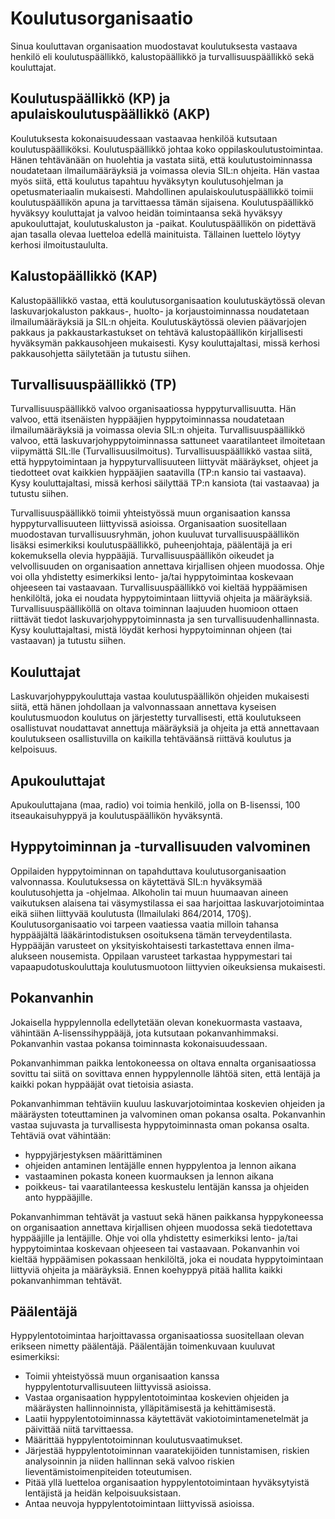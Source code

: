 # Koulutusorganisaatio

Sinua kouluttavan organisaation muodostavat koulutuksesta vastaava henkilö eli koulutuspäällikkö, kalustopäällikkö ja turvallisuuspäällikkö sekä kouluttajat. 

## Koulutuspäällikkö (KP) ja apulaiskoulutuspäällikkö (AKP)

Koulutuksesta kokonaisuudessaan vastaavaa henkilöä kutsutaan koulutuspäälliköksi. Koulutuspäällikkö johtaa koko oppilaskoulutustoimintaa. Hänen tehtävänään on huolehtia ja vastata siitä, että koulutustoiminnassa noudatetaan ilmailumääräyksiä ja voimassa olevia SIL:n ohjeita. Hän vastaa myös siitä, että koulutus tapahtuu hyväksytyn koulutusohjelman ja opetusmateriaalin mukaisesti. Mahdollinen apulaiskoulutuspäällikkö toimii koulutuspäällikön apuna ja tarvittaessa tämän sijaisena. Koulutuspäällikkö hyväksyy kouluttajat ja valvoo heidän toimintaansa sekä hyväksyy apukouluttajat, koulutuskaluston ja -paikat. Koulutuspäällikön on pidettävä ajan tasalla olevaa luetteloa edellä mainituista. Tällainen luettelo löytyy kerhosi ilmoitustaululta.

## Kalustopäällikkö (KAP)

Kalustopäällikkö vastaa, että koulutusorganisaation koulutuskäytössä olevan laskuvarjokaluston pakkaus-, huolto- ja korjaustoiminnassa noudatetaan ilmailumääräyksiä ja SIL:n ohjeita. Koulutuskäytössä olevien päävarjojen pakkaus ja pakkaustarkastukset on tehtävä kalustopäällikön kirjallisesti hyväksymän pakkausohjeen mukaisesti. Kysy kouluttajaltasi, missä kerhosi pakkausohjetta säilytetään ja tutustu siihen.

## Turvallisuuspäällikkö (TP)

Turvallisuuspäällikkö valvoo organisaatiossa hyppyturvallisuutta. Hän valvoo, että itsenäisten hyppääjien hyppytoiminnassa noudatetaan ilmailumääräyksiä ja voimassa olevia SIL:n ohjeita. Turvallisuuspäällikkö valvoo, että laskuvarjohyppytoiminnassa sattuneet vaaratilanteet ilmoitetaan viipymättä SIL:lle (Turvallisuusilmoitus). Turvallisuuspäällikkö vastaa siitä, että hyppytoimintaan ja hyppyturvallisuuteen liittyvät määräykset, ohjeet ja tiedotteet ovat kaikkien hyppääjien saatavilla (TP:n kansio tai vastaava). Kysy kouluttajaltasi, missä kerhosi säilyttää TP:n kansiota (tai vastaavaa) ja tutustu siihen.

Turvallisuuspäällikkö toimii yhteistyössä muun organisaation kanssa hyppyturvallisuuteen liittyvissä asioissa. Organisaation suositellaan muodostavan turvallisuusryhmän, johon kuuluvat turvallisuuspäällikön lisäksi esimerkiksi koulutuspäällikkö, puheenjohtaja, päälentäjä ja eri kokemuksella olevia hyppääjiä. Turvallisuuspäällikön oikeudet ja velvollisuuden on organisaation annettava kirjallisen ohjeen muodossa. Ohje voi olla yhdistetty esimerkiksi lento- ja/tai hyppytoimintaa koskevaan ohjeeseen tai vastaavaan. Turvallisuuspäällikkö voi kieltää hyppäämisen henkilöltä, joka ei noudata hyppytoimintaan liittyviä ohjeita ja määräyksiä. Turvallisuuspäälliköllä on oltava toiminnan laajuuden huomioon ottaen riittävät tiedot laskuvarjohyppytoiminnasta ja sen turvallisuudenhallinnasta. Kysy kouluttajaltasi, mistä löydät kerhosi hyppytoiminnan ohjeen (tai vastaavan) ja tutustu siihen.

## Kouluttajat

Laskuvarjohyppykouluttaja vastaa koulutuspäällikön ohjeiden mukaisesti siitä, että hänen johdollaan ja valvonnassaan annettava kyseisen koulutusmuodon koulutus on järjestetty turvallisesti, että koulutukseen osallistuvat noudattavat annettuja määräyksiä ja ohjeita ja että annettavaan koulutukseen osallistuvilla on kaikilla tehtäväänsä riittävä koulutus ja kelpoisuus.

## Apukouluttajat

Apukouluttajana (maa, radio) voi toimia henkilö, jolla on B-lisenssi, 100 itseaukaisuhyppyä ja koulutuspäällikön hyväksyntä.


## Hyppytoiminnan ja -turvallisuuden valvominen

Oppilaiden hyppytoiminnan on tapahduttava koulutusorganisaation valvonnassa. Koulutuksessa on käytettävä SIL:n hyväksymää koulutusohjetta ja -ohjelmaa. Alkoholin tai muun huumaavan aineen vaikutuksen alaisena tai väsymystilassa ei saa harjoittaa laskuvarjotoimintaa eikä siihen liittyvää koulutusta (Ilmailulaki 864/2014, 170§). Koulutusorganisaatio voi tarpeen vaatiessa vaatia milloin tahansa hyppääjältä lääkärintodistuksen osoituksena tämän terveydentilasta. Hyppääjän varusteet on yksityiskohtaisesti tarkastettava ennen ilma-alukseen nousemista. Oppilaan varusteet tarkastaa hyppymestari tai vapaapudotuskouluttaja koulutusmuotoon liittyvien oikeuksiensa mukaisesti.

## Pokanvanhin

Jokaisella hyppylennolla edellytetään olevan konekuormasta vastaava, vähintään A-lisenssihyppääjä, jota kutsutaan pokanvanhimmaksi. Pokanvanhin vastaa pokansa toiminnasta kokonaisuudessaan. 

Pokanvanhimman paikka lentokoneessa on oltava ennalta organisaatiossa sovittu tai siitä on sovittava ennen hyppylennolle lähtöä siten, että lentäjä ja kaikki pokan hyppääjät ovat tietoisia asiasta.

Pokanvanhimman tehtäviin kuuluu laskuvarjotoimintaa koskevien ohjeiden ja määräysten toteuttaminen ja valvominen oman pokansa osalta. Pokanvanhin vastaa sujuvasta ja turvallisesta hyppytoiminnasta oman pokansa osalta. Tehtäviä ovat vähintään:
-	hyppyjärjestyksen määrittäminen
-	ohjeiden antaminen lentäjälle ennen hyppylentoa ja lennon aikana
-	vastaaminen pokasta koneen kuormauksen ja lennon aikana
-	poikkeus- tai vaaratilanteessa keskustelu lentäjän kanssa ja ohjeiden anto hyppääjille.

Pokanvanhimman tehtävät ja vastuut sekä hänen paikkansa hyppykoneessa on organisaation annettava kirjallisen ohjeen muodossa sekä tiedotettava hyppääjille ja lentäjille. Ohje voi olla yhdistetty esimerkiksi lento- ja/tai hyppytoimintaa koskevaan ohjeeseen tai vastaavaan. Pokanvanhin voi kieltää hyppäämisen pokassaan henkilöltä, joka ei noudata hyppytoimintaan liittyviä ohjeita ja määräyksiä. Ennen koehyppyä pitää hallita kaikki pokanvanhimman tehtävät.

## Päälentäjä 

Hyppylentotoimintaa harjoittavassa organisaatiossa suositellaan olevan erikseen nimetty päälentäjä. Päälentäjän toimenkuvaan kuuluvat esimerkiksi:
-	Toimii yhteistyössä muun organisaation kanssa hyppylentoturvallisuuteen liittyvissä asioissa.
-	Vastaa organisaation hyppylentotoimintaa koskevien ohjeiden ja määräysten hallinnoinnista, ylläpitämisestä ja kehittämisestä.
-	Laatii hyppylentotoiminnassa käytettävät vakiotoimintamenetelmät ja päivittää niitä tarvittaessa.
-	Määrittää hyppylentotoiminnan koulutusvaatimukset.
-	Järjestää hyppylentotoiminnan vaaratekijöiden tunnistamisen, riskien analysoinnin ja niiden hallinnan sekä valvoo riskien lieventämistoimenpiteiden toteutumisen.
-	Pitää yllä luetteloa organisaation hyppylentotoimintaan hyväksytyistä lentäjistä ja heidän kelpoisuuksistaan.
-	Antaa neuvoja hyppylentotoimintaan liittyvissä asioissa.

